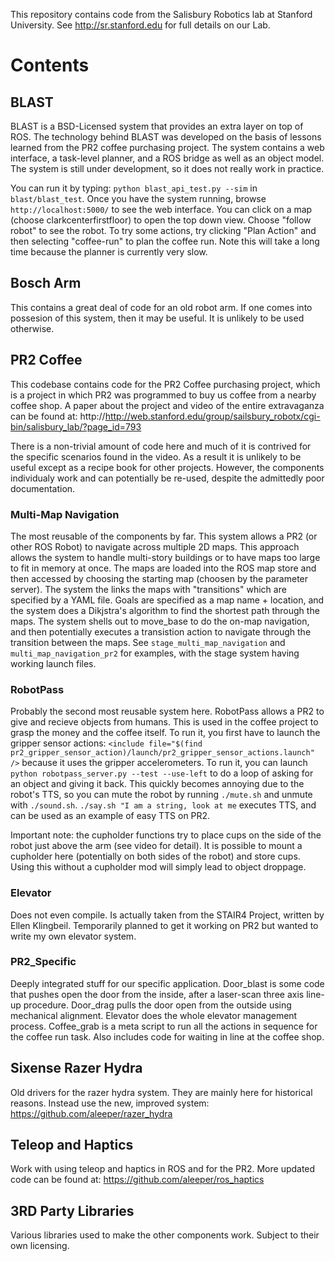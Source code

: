 This repository contains code from the Salisbury Robotics lab at 
Stanford University. See http://sr.stanford.edu for full details 
on our Lab.

# Contents

## BLAST

BLAST is a BSD-Licensed system that provides an extra layer on top
of ROS. The technology behind BLAST was developed on the basis of 
lessons learned from the PR2 coffee purchasing project. The system
contains a web interface, a task-level planner, and a ROS bridge
as well as an object model. The system is still under development,
so it does not really work in practice.

You can run it by typing: ``python blast_api_test.py --sim`` in 
``blast/blast_test``. Once you have the system running, browse
``http://localhost:5000/`` to see the web interface. You can click
on a map (choose clarkcenterfirstfloor) to open the top down view.
Choose "follow robot" to see the robot. To try some actions, try
clicking "Plan Action" and then selecting "coffee-run" to plan the
coffee run. Note this will take a long time because the planner is 
currently very slow.

## Bosch Arm

This contains a great deal of code for an old robot arm. If one 
comes into possesion of this system, then it may be useful. It is
unlikely to be used otherwise.

## PR2 Coffee

This codebase contains code for the PR2 Coffee purchasing project,
which is a project in which PR2 was programmed to buy us coffee from
a nearby coffee shop. A paper about the project and video of the 
entire extravaganza can be found at: 
http://http://web.stanford.edu/group/sailsbury_robotx/cgi-bin/salisbury_lab/?page_id=793

There is a non-trivial amount of code here and much of it is contrived
for the specific scenarios found in the video. As a result it is unlikely
to be useful except as a recipe book for other projects. However, the 
components individualy work and can potentially be re-used, despite the
admittedly poor documentation.

### Multi-Map Navigation

The most reusable of the components by far. This system allows a PR2 (or
other ROS Robot) to navigate across multiple 2D maps. This approach allows
the system to handle multi-story buildings or to have maps too large to
fit in memory at once. The maps are loaded into the ROS map store and then
accessed by choosing the starting map (choosen by the parameter server). The
system the links the maps with "transitions" which are specified by a YAML
file. Goals are specified as a map name + location, and the system does a
Dikjstra's algorithm to find the shortest path through the maps. The system
shells out to move_base to do the on-map navigation, and then potentially
executes a transistion action to navigate through the transition between
the maps. See ``stage_multi_map_navigation`` and ``multi_map_navigation_pr2``
for examples, with the stage system having working launch files.

### RobotPass

Probably the second most reusable system here. RobotPass allows a PR2 to give
and recieve objects from humans. This is used in the coffee project to grasp
the money and the coffee itself. To run it, you first have to launch the gripper
sensor actions:
``<include file="$(find pr2_gripper_sensor_action)/launch/pr2_gripper_sensor_actions.launch" />``
because it uses the gripper accelerometers. To run it, you can launch 
``python robotpass_server.py --test --use-left`` to do a loop of asking
for an object and giving it back. This quickly becomes annoying due to the robot's
TTS, so you can mute the robot by running ``./mute.sh`` and unmute with ``./sound.sh``.
``./say.sh "I am a string, look at me`` executes TTS, and can be used as an example
of easy TTS on PR2.

Important note: the cupholder functions try to place cups on the side of the robot just
above the arm (see video for detail). It is possible to mount a cupholder here (potentially
on both sides of the robot) and store cups. Using this without a cupholder mod will simply
lead to object droppage.

### Elevator

Does not even compile. Is actually taken from the STAIR4 Project, written by Ellen Klingbeil.
Temporarily planned to get it working on PR2 but wanted to write my own elevator system.

### PR2_Specific

Deeply integrated stuff for our specific application. Door_blast is some code that pushes
open the door from the inside, after a laser-scan three axis line-up procedure. Door_drag
pulls the door open from the outside using mechanical alignment. Elevator does the whole
elevator management process. Coffee_grab is a meta script to run all the actions in sequence
for the coffee run task. Also includes code for waiting in line at the coffee shop.

## Sixense Razer Hydra

Old drivers for the razer hydra system. They are mainly here for historical reasons. Instead
use the new, improved system: https://github.com/aleeper/razer_hydra

## Teleop and Haptics

Work with using teleop and haptics in ROS and for the PR2. More updated code can be found at:
https://github.com/aleeper/ros_haptics

## 3RD Party Libraries

Various libraries used to make the other components work. Subject
to their own licensing.
